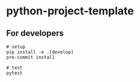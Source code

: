 # python-project-template

## For developers
```
# setup
pip install -e .[develop]
pre-commit install

# test
pytest
```